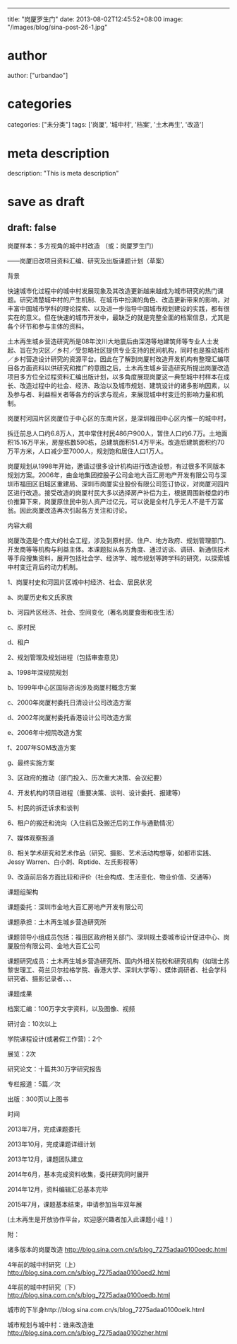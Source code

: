 
---
title: "岗厦罗生门"
date: 2013-08-02T12:45:52+08:00
image: "/images/blog/sina-post-26-1.jpg"
# author
author: ["urbandao"]
# categories
categories: ["未分类"]
tags: ['岗厦', '城中村', '档案', '土木再生', '改造']
# meta description
description: "This is meta description"
# save as draft
draft: false
---

岗厦样本：多方视角的城中村改造
（或：岗厦罗生门）

——岗厦旧改项目资料汇编、研究及出版课题计划（草案）

背景

快速城市化过程中的城中村发展现象及其改造更新越来越成为城市研究的热门课题。研究清楚城中村的产生机制、在城市中扮演的角色、改造更新带来的影响，对丰富中国城市学科的理论探索、以及进一步指导中国城市规划建设的实践，都有很实在的意义。但在快速的城市开发中，最缺乏的就是完整全面的档案信息，尤其是各个环节和参与主体的资料。

土木再生城乡营造研究所是08年汶川大地震后由深港等地建筑师等专业人士发起、旨在为灾区／乡村／受忽略社区提供专业支持的民间机构，同时也是推动城市／乡村营造设计研究的资源平台。因此在了解到岗厦村改造开发机构有整理汇编项目各方面资料以供研究和推广的意图之后，土木再生城乡营造研究所提出岗厦改造项目多方位全过程资料汇编出版计划，以多角度展现岗厦这一典型城中村样本在成长、改造过程中的社会、经济、政治以及城市规划、建筑设计的诸多影响因素，以及参与者、利益相关者等各方的诉求与观点，来展现城中村变迁的影响力量和机制。

岗厦村河园片区岗厦位于中心区的东南片区，是深圳福田中心区内惟一的城中村，

拆迁前总人口约6.8万人，其中常住村民486户900人，暂住人口约6.7万。土地面积15.16万平米，房屋栋数590栋，总建筑面积51.4万平米。改造后建筑面积约70万平方米，人口减少至7000人，规划饱和居住人口1万人。

岗厦规划从1998年开始，邀请过很多设计机构进行改造设想，有过很多不同版本规划方案。2006年，由金地集团控股子公司金地大百汇房地产开发有限公司与深圳市福田区旧城区重建局、深圳市岗厦实业股份有限公司签订协议，对岗厦河园片区进行改造。接受改造的岗厦村民大多以选择房产补偿为主，根据周围新楼盘的市价推算下来，岗厦原住民中别人资产过亿元，可以说是全村几乎无人不是千万富翁。因此岗厦改造再次引起各方关注和讨论。

内容大纲

岗厦改造是个庞大的社会工程，涉及到原村民、住户、地方政府、规划管理部门、开发商等等机构与利益主体。本课题拟从各方角度、通过访谈、调研、新通信技术等手段搜集资料，展开包括社会学、经济学、城市规划等跨学科的研究，以探索城中村变迁背后的动力机制。

1、岗厦村史和河园片区城中村经济、社会、居民状况

a、岗厦历史和文氏家族

b、河园片区经济、社会、空间变化（著名岗厦食街和夜生活）

c、原村民

d、租户

2、规划管理及规划进程（包括审查意见）

a、1998年深规院规划

b、1999年中心区国际咨询涉及岗厦村概念方案

c、2000年岗厦村委托日清设计公司改造方案

d、2002年岗厦村委托香港设计公司改造方案

e、2006年中规院改造方案

f、2007年SOM改造方案

g、最终实施方案

3、区政府的推动（部门投入、历次重大决策、会议纪要）

4、开发机构的项目进程（重要决策、谈判、设计委托、报建等）

5、村民的拆迁诉求和谈判

6、租户的搬迁和流向（入住前后及搬迁后的工作与通勤情况）

7、媒体观察报道

8、相关学术研究和艺术作品（研究、摄影、艺术活动构想等，如都市实践、Jessy
Warren、白小刺、Riptide、左氏影视等）

9、改造前后各方面比较和评价（社会构成、生活变化、物业价值、交通等）

课题组架构

课题委托：深圳市金地大百汇房地产开发有限公司

课题承担：土木再生城乡营造研究所

课题领导小组成员包括：福田区政府相关部门、深圳规土委城市设计促进中心、岗厦股份有限公司、金地大百汇公司

课题研究成员：土木再生城乡营造研究所、国内外相关院校和研究机构（如瑞士苏黎世理工、荷兰贝尔拉格学院、香港大学、深圳大学等）、媒体调研者、社会学科研究者、摄影记录者、、、

课题成果

档案汇编：100万字文字资料，以及图像、视频

研讨会：10次以上

学院课程设计(或暑假工作营)：2个

展览：2次

研究论文：十篇共30万字研究报告

专栏报道：5篇／次

出版：300页以上图书

时间

2013年7月，完成课题委托

2013年10月，完成课题详细计划

2013年12月，课题团队建立

2014年6月，基本完成资料收集，委托研究同时展开

2014年12月，资料编辑汇总基本完毕

2015年7月，课题基本结束，申请参加当年双年展

(土木再生是开放协作平台，欢迎感兴趣者加入此课题小组！）

附：

诸多版本的岗厦改造
http://blog.sina.com.cn/s/blog_7275adaa0100oedc.html

4年前的城中村研究（上）http://blog.sina.com.cn/s/blog_7275adaa0100oed2.html

4年前的城中村研究（下）http://blog.sina.com.cn/s/blog_7275adaa0100oedb.html

城市的下半身http://blog.sina.com.cn/s/blog_7275adaa0100oelk.html

城市规划与城中村：谁来改造谁
http://blog.sina.com.cn/s/blog_7275adaa0100zher.html
